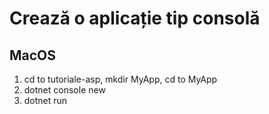 # Crează o aplicație tip consolă

## MacOS

1. cd to tutoriale-asp, mkdir MyApp, cd to MyApp
2. dotnet console new
3. dotnet run
